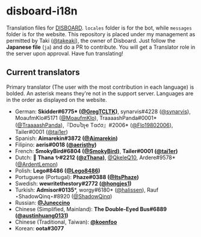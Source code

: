 # disboard-i18n
Translation files for [DISBOARD](https://disboard.org). `locales` folder is for the bot, while `messages` folder is for the website. This repository is placed under my management as permitted by Taki ([@takeaki](https://github.com/takeaki)), the owner of Disboard. Just follow the **Japanese file** (`ja`) and do a PR to contribute. You will get a Translator role in the server upon approval. Have fun translating!

## Current translators
Primary translator (The user with the most contribution in each language) is bolded. An asterisk means they're not in the support server. Languages are in the order as displayed on the website.

* German: **Skidder#6775\* ([@GregTCLTK](https://github.com/GregTCLTK))**, synarvis#4228 ([@synarvis](https://github.com/synarvis)), MoaufmKlo#5171 ([@MoaufmKlo](https://github.com/MoaufmKlo)), TraaaashPanda#0001\* ([@TraaaashPanda](https://github.com/TraaaashPanda)),『DσυႦʅҽ Tαƈσ』#2006\* ([@Flo19802006](https://github.com/Flo19802006)), Tailer#0001 ([@tai1er](https://github.com/tai1er))
* Spanish: **Aimarekin#3872 ([@Aimarekin](https://github.com/Aimarekin))**
* Filipino: **aeris#0018 ([@aeristhy](https://github.com/aeristhy))**
* French: **SmokyBird#6804 ([@SmokyBird](https://github.com/SmokyBird))**, **Tailer#0001 ([@tai1er](https://github.com/tai1er))**
* Dutch: **🌸 Thana ✨#2212 ([@zThana](https://github.com/zThana))**, [@QkeleQ10](https://github.com/QkeleQ10), Ardere#9578\* ([@ArdentLemon](https://github.com/ArdentLemon))
* Polish: **Lego#8486 ([@Lego8486](https://github.com/Lego8486))**
* Portuguese (Portugal): **Phaze#0388 ([@ItsPhaze](https://github.com/ItsPhaze))**
* Swedish: **wewritethestory#2772 ([@hongjes1](https://github.com/hongjes1))**
* Turkish: **Admisor#0135**\*, worgy#6180\* ([@halissen](https://github.com/halissen)), Rauf ⋆ShadowQinq⋆#8920 ([@ShadowQinq](https://github.com/ShadowQinq))
* Russian: **[@Juneccino](https://github.com/Juneccino)**
* Chinese (Simplified, Mainland): **The Double-Eyed Bus#6889 ([@austinhuang0131](https://github.com/austinhuang0131))**
* Chinese (Traditional, Taiwan): **[@koenfoo](https://github.com/koenfoo)**
* Korean: **oota#3077**
